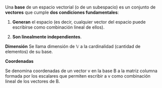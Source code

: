 Una **base** de un espacio vectorial (o de un subespacio) es un conjunto de **vectores** que cumple **dos condiciones fundamentales**:

1. **Generan** el espacio (es decir, cualquier vector del espacio puede escribirse como combinación lineal de ellos).
    
2. **Son linealmente independientes**.


**Dimensión**
Se llama dimensión de $\mathbb{V}$ a la cardinalidad (cantidad de elementos) de su base.

**Coordenadas**

Se denomina coordenadas de un vector v en la base B a la matriz columna formada por los escalares que permiten escribir a v como combinación lineal de los vectores de B.